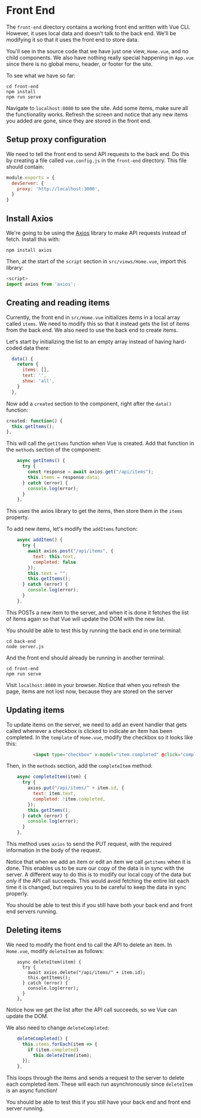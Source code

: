 # Front End

The `front-end` directory contains a working front end written with Vue CLI. However,
it uses local data and doesn't talk to the back end. We'll be modifying it so that
it uses the front end to store data.

You'll see in the source code that we have just one view, `Home.vue`, and no
child components. We also have nothing really special happening in `App.vue`
since there is no global menu, header, or footer for the site.

To see what we have so far:

```
cd front-end
npm install
npm run serve
```

Navigate to `localhost:8080` to see the site. Add some items, make sure all the
functionality works. Refresh the screen and notice that any new items you added
are gone, since they are stored in the front end.

## Setup proxy configuration

We need to tell the front end to send API requests to the back end. Do this by
creating a file called `vue.config.js` in the `front-end` directory. This file
should contain:

```javascript
module.exports = {
  devServer: {
    proxy: 'http://localhost:3000',
  }
}
```

## Install Axios

We're going to be using the [Axios](https://github.com/axios/axios) library to
make API requests instead of fetch. Install this with:

```
npm install axios
```

Then, at the start of the `script` section in `src/views/Home.vue`, import this
library:

```javascript
<script>
import axios from 'axios';
```

## Creating and reading items

Currently, the front end in `src/Home.vue` initializes items in a local array
called `items`. We need to modify this so that it instead gets the list of items
from the back end. We also need to use the back end to create items.

Let's start by initializing the list to an empty array instead of having
hard-coded data there:

```javascript
  data() {
    return {
      items: [],
      text: '',
      show: 'all',
    }
  },
```

Now add a `created` section to the component, right after the `data()` function:

```javascript
created: function() {
  this.getItems();
},
```

This will call the `getItems` function when Vue is created. Add that function in
the `methods` section of the component:

```javascript
    async getItems() {
      try {
        const response = await axios.get("/api/items");
        this.items = response.data;
      } catch (error) {
        console.log(error);
      }
    },
```

This uses the axios library to get the items, then store them in the `items` property.

To add new items, let's modify the `addItems` function:

```javascript
    async addItem() {
      try {
        await axios.post("/api/items", {
          text: this.text,
          completed: false
        });
        this.text = "";
        this.getItems();
      } catch (error) {
        console.log(error);
      }
    },
```

This POSTs a new item to the server, and when it is done it fetches the list of
items again so that Vue will update the DOM with the new list.

You should be able to test this by running the back end in one terminal:

```
cd back-end
node server.js
```

And the front end should already be running in another terminal:

```
cd front-end
npm run serve
```

Visit `localhost:8080` in your browser. Notice that when you refresh the page,
items are not lost now, because they are stored on the server

## Updating items

To update items on the server, we need to add an event handler that gets called
whenever a checkbox is clicked to indicate an item has been completed. In the
`template` of `Home.vue`, modify the checkbox so it looks like this:

```html
          <input type="checkbox" v-model="item.completed" @click="completeItem(item)" />
```

Then, in the `methods` section, add the `completeItem` method:

```javascript
    async completeItem(item) {
      try {
        axios.put("/api/items/" + item.id, {
          text: item.text,
          completed: !item.completed,
        });
        this.getItems();
      } catch (error) {
        console.log(error);
      }
    },
```

This method uses `axios` to send the PUT request, with the required information
in the body of the request.

Notice that when we add an item or edit an item we call `getitems` when it is
done.  This enables us to be sure our copy of the data is in sync with the
server. A different way to do this is to modify our local copy of the data but
*only* if the API call succeeds. This would avoid fetching the entire list each
time it is changed, but requires you to be careful to keep the data in sync
properly.

You should be able to test this if you still have both your back end and front
end servers running.

## Deleting items

We need to modify the front end to call the API to delete an item. In
`Home.vue`, modify `deleteItem` as follows:

```
    async deleteItem(item) {
      try {
        await axios.delete("/api/items/" + item.id);
        this.getItems();
      } catch (error) {
        console.log(error);
      }
    },
```

Notice how we get the list after the API call succeeds, so we Vue can update the
DOM.

We also need to change `deleteCompleted`:

```javascript
    deleteCompleted() {
      this.items.forEach(item => {
        if (item.completed)
          this.deleteItem(item);
      });
    },
```

This loops through the items and sends a request to the server to delete each
completed item. These will each run asynchronously since `deleteItem` is an
async function!

You should be able to test this if you still have your back end and front end
server running.
